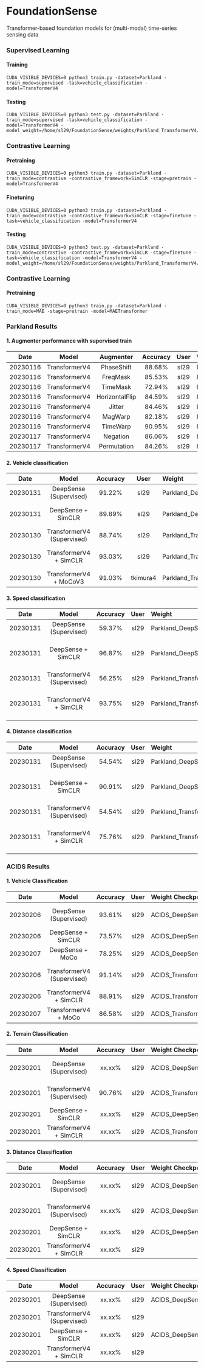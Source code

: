 # FoundationSense

Transformer-based foundation models for (multi-modal) time-series sensing data


### Supervised Learning 

#### Training
```
CUDA_VISIBLE_DEVICES=0 python3 train.py -dataset=Parkland -train_mode=supervised -task=vehicle_classification -model=TransformerV4
```

#### Testing 
```
CUDA_VISIBLE_DEVICES=0 python3 test.py -dataset=Parkland -train_mode=supervised -task=vehicle_classification -model=TransformerV4 -model_weight=/home/sl29/FoundationSense/weights/Parkland_TransformerV4/exp10_supervised
```

### Contrastive Learning


#### Pretraining
```
CUDA_VISIBLE_DEVICES=0 python3 train.py -dataset=Parkland -train_mode=contrastive -contrastive_framework=SimCLR -stage=pretrain -model=TransformerV4
```

#### Finetuning

```
CUDA_VISIBLE_DEVICES=0 python3 train.py -dataset=Parkland -train_mode=contrastive -contrastive_framework=SimCLR -stage=finetune -task=vehicle_classification -model=TransformerV4
```

#### Testing 
```
CUDA_VISIBLE_DEVICES=0 python3 test.py -dataset=Parkland -train_mode=contrastive -contrastive_framework=SimCLR -stage=finetune -task=vehicle_classification -model=TransformerV4 -model_weight=/home/sl29/FoundationSense/weights/Parkland_TransformerV4/exp22_contrastive
```

### Contrastive Learning

#### Pretraining
```
CUDA_VISIBLE_DEVICES=0 python3 train.py -dataset=Parkland -train_mode=MAE -stage=pretrain -model=MAETransformer
```

### Parkland Results
#### 1. Augmenter performance with supervised train
|  Date       | Model | Augmenter   |  Accuracy  | User| Weight Checkpoint |
| :---:       |    :----:    |    :----:   |      :---: |     :---: |    :--- | 
| 20230116    | TransformerV4 | PhaseShift         | 88.68%   | sl29 | Parkland_TransformerV4/exp6_supervised |
| 20230116    | TransformerV4 | FreqMask           | 85.53%   | sl29 | Parkland_TransformerV4/exp9_supervised |
| 20230116    | TransformerV4 | TimeMask           | 72.94%   | sl29 |  Parkland_TransformerV4/exp7_supervised |
| 20230116    | TransformerV4 | HorizontalFlip     | 84.59%   | sl29 |  Parkland_TransformerV4/exp10_supervised|
| 20230116    | TransformerV4 | Jitter             | 84.46%   | sl29 |  Parkland_TransformerV4/exp11_supervised|
| 20230116    | TransformerV4 | MagWarp            | 82.18%   | sl29 |  Parkland_TransformerV4/exp12_supervised|
| 20230116    | TransformerV4 | TimeWarp           | 90.95%   | sl29 |  Parkland_TransformerV4/exp13_supervised|
| 20230117    | TransformerV4 | Negation           | 86.06%   | sl29 |  Parkland_TransformerV4/exp14_supervised|
| 20230117    | TransformerV4 | Permutation        | 84.26%   | sl29 |  Parkland_TransformerV4/exp15_supervised|

#### 2. Vehicle classification 

|  Date       | Model |  Accuracy  | User | Weight | Comment | 
| :---:       |    :----:    |      :---: | :--: | :-- | :-- |
| 20230131    | DeepSense (Supervised)| 91.22%   | sl29 | Parkland_DeepSense/exp0_supervised_vehicle_classification_1.0 | use MixUp augmentation. |
| 20230131    | DeepSense + SimCLR | 89.89%   |  sl29 | Parkland_DeepSense/exp0_contrastive_SimCLR | use large dataset, batch size 256|
| 20230130    | TransformerV4 (Supervised)| 88.74%   |  sl29 | Parkland_TransformerV4/exp63_supervised_vehicle_classification_1.0 | use MixUp augmentation. |
| 20230130    | TransformerV4 + SimCLR | 93.03%   |  sl29 | Parkland_TransformerV4/exp22_contrastive_SimCLR | use large dataset, batch size 256|
| 20230130    | TransformerV4 + MoCoV3 | 91.03%   | tkimura4 | Parkland_TransformerV4/exp10_contrastive | use MoCo, batch size 64|

#### 3. Speed classification 

|  Date       | Model |  Accuracy  | User | Weight | Comment | 
| :---:       |    :----:    |      :---: | :--: | :-- | :-- |
| 20230131    | DeepSense (Supervised)| 59.37%   | sl29 | Parkland_DeepSense/exp0_supervised_speed_classification_1.0 | use MixUp augmentation. |
| 20230131    | DeepSense + SimCLR | 96.87%   |  sl29 | Parkland_DeepSense/exp0_contrastive_SimCLR | use large datasets, batch size 256|
| 20230131    | TransformerV4 (Supervised)| 56.25%   |  sl29 | Parkland_TransformerV4/exp0_supervised_speed_classification_1.0 | use MixUp augmentation. |
| 20230131    | TransformerV4 + SimCLR | 93.75%   |  sl29 | Parkland_TransformerV4/exp22_contrastive_SimCLR | use large datasets, batch size 256|

#### 4. Distance classification 

|  Date       | Model |  Accuracy  | User | Weight | Comment | 
| :---:       |    :----:    |      :---: | :--: | :-- | :-- |
| 20230131    | DeepSense (Supervised)| 54.54%   | sl29 | Parkland_DeepSense/exp1_supervised_distance_classification_1.0  | no augmentation. |
| 20230131    | DeepSense + SimCLR | 90.91%   |  sl29 | Parkland_DeepSense/exp0_contrastive_SimCLR | use large datasets, batch size 256|
| 20230131    | TransformerV4 (Supervised)| 54.54%   |  sl29 | Parkland_TransformerV4/exp1_supervised_distance_classification_1.0 | no augmentation. |
| 20230131    | TransformerV4 + SimCLR | 75.76%   |  sl29 | Parkland_TransformerV4/exp22_contrastive_SimCLR | use large datasets, batch size 256|


### ACIDS Results

#### 1. Vehicle Classification
|  Date       | Model |  Accuracy  | User | Weight Checkpoint   | Comment |
| :---:       |    :----:     |   :----:   |      :---: |  :--- | :--- |
| 20230206    | DeepSense (Supervised)     |  93.61%   | sl29 | ACIDS_DeepSense/exp5_supervised_vehicle_classification_1.0 | channel_shuffle, mixup, phase_shift |
| 20230206    | DeepSense + SimCLR    |  73.57%   | sl29 | ACIDS_DeepSense/exp2_contrastive_SimCLR |  |
| 20230207    | DeepSense + MoCo |  78.25%   | sl29 | ACIDS_DeepSense/exp1_contrastive_MoCo | temperature 0.2 |
| 20230206    | TransformerV4 (Supervised) |  91.14%   | sl29 | ACIDS_TransformerV4/exp0_supervised_vehicle_classification_1.0 | channel_shuffle, mixup, phase_shift |
| 20230206    | TransformerV4 + SimCLR |  88.91%   | sl29 | ACIDS_TransformerV4/exp0_contrastive_SimCLR |  |
| 20230207    | TransformerV4 + MoCo |  86.58%   | sl29 | ACIDS_TransformerV4/exp1_contrastive_MoCo | temperature 0.2 |

#### 2. Terrain Classification
|  Date       | Model |  Accuracy  | User | Weight Checkpoint   | Comment |
| :---:       |    :----:     |   :----:   |      :---: |  :--- | :--- |
| 20230201    | DeepSense (Supervised)     |  xx.xx%   | sl29 | ACIDS_DeepSense/exp0_supervised_terrain_classification_1.0 | channel_shuffle, mixup, phase_shift |
| 20230201    | TransformerV4 (Supervised) |  90.76%   | sl29 | ACIDS_TransformerV4/exp0_supervised_terrain_classification_1.0 | channel_shuffle, mixup, phase_shift |
| 20230201    | DeepSense + SimCLR    |  xx.xx%   | sl29 | ACIDS_DeepSense/exp0_contrastive_SimCLR |  |
| 20230201    | TransformerV4 + SimCLR |  xx.xx%   | sl29 | ACIDS_TransformerV4/exp0_contrastive_SimCLR | |

#### 3. Distance Classification
|  Date       | Model |  Accuracy  | User | Weight Checkpoint   | Comment |
| :---:       |    :----:     |   :----:   |      :---: |  :--- | :--- |
| 20230201    | DeepSense (Supervised)     |  xx.xx%   | sl29 | ACIDS_DeepSense/exp0_supervised_speed_classification_1.0 | channel_shuffle, mixup, phase_shift |
| 20230201    | TransformerV4 (Supervised) |  xx.xx%  | sl29 | ACIDS_DeepSense/exp0_supervised_distance_classification_1.0 | channel_shuffle, mixup, phase_shift |
| 20230201    | DeepSense + SimCLR    |  xx.xx%   | sl29 | ACIDS_DeepSense/exp0_contrastive_SimCLR | no augmentations |
| 20230201    | TransformerV4 + SimCLR |  xx.xx%   | sl29 |  |  |

#### 4. Speed Classification
|  Date       | Model |  Accuracy  | User | Weight Checkpoint   | Comment |
| :---:       |    :----:     |   :----:   |      :---: |  :--- | :--- |
| 20230201    | DeepSense (Supervised)     |  xx.xx%   | sl29 | ACIDS_DeepSense/exp0_supervised_speed_classification_1.0 | no augmentations |
| 20230201    | TransformerV4 (Supervised) |  xx.xx%   | sl29 |  | |
| 20230201    | DeepSense + SimCLR    |  xx.xx%   | sl29 | ACIDS_DeepSense/exp0_contrastive_SimCLR | no augmentations |
| 20230201    | TransformerV4 + SimCLR |  xx.xx%   | sl29 |  | |

